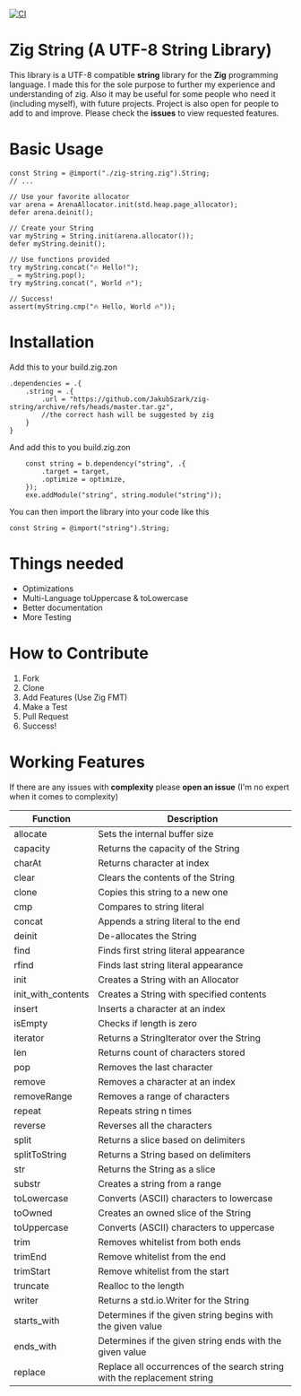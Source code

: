 [![CI](https://github.com/JakubSzark/zig-string/actions/workflows/main.yml/badge.svg)](https://github.com/JakubSzark/zig-string/actions/workflows/main.yml)

# Zig String (A UTF-8 String Library)

This library is a UTF-8 compatible **string** library for the **Zig** programming language. 
I made this for the sole purpose to further my experience and understanding of zig.
Also it may be useful for some people who need it (including myself), with future projects. Project is also open for people to add to and improve. Please check the **issues** to view requested features.

# Basic Usage
```zig
const String = @import("./zig-string.zig").String;
// ...

// Use your favorite allocator
var arena = ArenaAllocator.init(std.heap.page_allocator);
defer arena.deinit();

// Create your String
var myString = String.init(arena.allocator());
defer myString.deinit();

// Use functions provided
try myString.concat("🔥 Hello!");
_ = myString.pop();
try myString.concat(", World 🔥");

// Success!
assert(myString.cmp("🔥 Hello, World 🔥"));

```

# Installation
Add this to your build.zig.zon

```zig
.dependencies = .{
    .string = .{
        .url = "https://github.com/JakubSzark/zig-string/archive/refs/heads/master.tar.gz",
        //the correct hash will be suggested by zig
    }
}

```

And add this to you build.zig.zon

```zig
    const string = b.dependency("string", .{
        .target = target,
        .optimize = optimize,
    });
    exe.addModule("string", string.module("string"));

```

You can then import the library into your code like this

```zig
const String = @import("string").String;
```


# Things needed
- Optimizations
- Multi-Language toUppercase & toLowercase
- Better documentation
- More Testing

# How to Contribute
1. Fork
2. Clone
3. Add Features (Use Zig FMT)
4. Make a Test
5. Pull Request
6. Success!

# Working Features
If there are any issues with <b>complexity</b> please <b>open an issue</b>
(I'm no expert when it comes to complexity)

Function      | Description                              
--------------|------------------------------------------
allocate      | Sets the internal buffer size            
capacity      | Returns the capacity of the String       
charAt        | Returns character at index               
clear         | Clears the contents of the String        
clone         | Copies this string to a new one         
cmp           | Compares to string literal              
concat        | Appends a string literal to the end      
deinit        | De-allocates the String                  
find          | Finds first string literal appearance    
rfind         | Finds last string literal appearance    
init          | Creates a String with an Allocator       
init_with_contents| Creates a String with specified contents 
insert        | Inserts a character at an index          
isEmpty       | Checks if length is zero                 
iterator      | Returns a StringIterator over the String 
len           | Returns count of characters stored       
pop           | Removes the last character              
remove        | Removes a character at an index          
removeRange   | Removes a range of characters            
repeat        | Repeats string n times                  
reverse       | Reverses all the characters              
split         | Returns a slice based on delimiters      
splitToString | Returns a String based on delimiters     
str           | Returns the String as a slice           
substr        | Creates a string from a range          
toLowercase   | Converts (ASCII) characters to lowercase 
toOwned       | Creates an owned slice of the String     
toUppercase   | Converts (ASCII) characters to uppercase 
trim          | Removes whitelist from both ends         
trimEnd       | Remove whitelist from the end            
trimStart     | Remove whitelist from the start          
truncate      | Realloc to the length                    
writer        | Returns a std.io.Writer for the String 
starts_with   | Determines if the given string begins with the given value
ends_with     | Determines if the given string ends with the given value
replace       | Replace all occurrences of the search string with the replacement string
